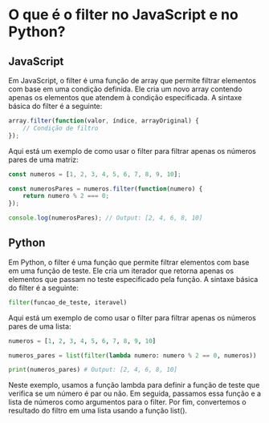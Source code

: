 # O que é o filter no JavaScript e no Python?

## JavaScript

Em JavaScript, o filter é uma função de array que permite filtrar elementos com base em uma condição definida. Ele cria um novo array contendo apenas os elementos que atendem à condição especificada. A sintaxe básica do filter é a seguinte:

```javascript
array.filter(function(valor, índice, arrayOriginal) {
    // Condição de filtro
});
```

Aqui está um exemplo de como usar o filter para filtrar apenas os números pares de uma matriz:

```javascript
const numeros = [1, 2, 3, 4, 5, 6, 7, 8, 9, 10];

const numerosPares = numeros.filter(function(numero) {
    return numero % 2 === 0;
});

console.log(numerosPares); // Output: [2, 4, 6, 8, 10]

```

## Python
Em Python, o filter é uma função que permite filtrar elementos com base em uma função de teste. Ele cria um iterador que retorna apenas os elementos que passam no teste especificado pela função. A sintaxe básica do filter é a seguinte:

```python
filter(funcao_de_teste, iteravel)
```

Aqui está um exemplo de como usar o filter para filtrar apenas os números pares de uma lista:
```python
numeros = [1, 2, 3, 4, 5, 6, 7, 8, 9, 10]

numeros_pares = list(filter(lambda numero: numero % 2 == 0, numeros))

print(numeros_pares) # Output: [2, 4, 6, 8, 10]
```

Neste exemplo, usamos a função lambda para definir a função de teste que verifica se um número é par ou não. Em seguida, passamos essa função e a lista de números como argumentos para o filter. Por fim, convertemos o resultado do filtro em uma lista usando a função list().
